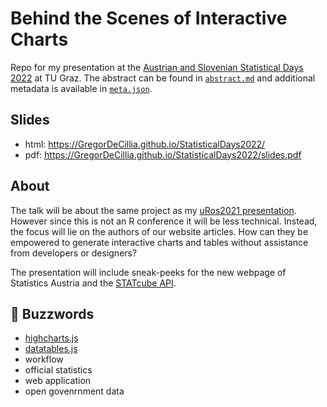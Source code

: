 # Behind the Scenes of Interactive Charts

Repo for my presentation at the [Austrian and Slovenian Statistical Days 2022](http://www.stat.tugraz.at/StatisticalDays2022/index.html) at TU Graz. 
The abstract can be found in [`abstract.md`](abstract.md) and additional metadata is available in [`meta.json`](meta.json).

## Slides

* html: https://GregorDeCillia.github.io/StatisticalDays2022/
* pdf: https://GregorDeCillia.github.io/StatisticalDays2022/slides.pdf

## About

The talk will be about the same project as my [uRos2021 presentation](https://github.com/GregorDeCillia/pipedream/).
However since this is not an R conference it will be less technical.
Instead, the focus will lie on the authors of our website articles. 
How can they be empowered to generate interactive charts and tables without assistance from developers or designers?

The presentation will include sneak-peeks for the new webpage of Statistics Austria and the [STATcube API](https://github.com/statistikat/STATcubeR/).

## 🐝 Buzzwords

* [highcharts.js](https://www.highcharts.com/)
* [datatables.js](https://datatables.net/)
* workflow
* official statistics
* web application
* open govenrnment data
